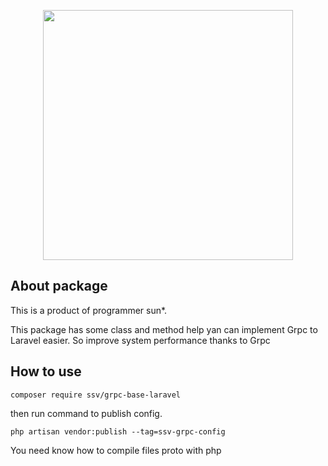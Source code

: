 <p align="center"><a href="https://laravel.com" target="_blank"><img src="https://sun-asterisk.vn/wp-content/uploads/2020/10/logo-sun@2x.png" width="400"></a></p>

## About package
This is a product of programmer sun*.

This package has some class and method help yan can implement Grpc to Laravel easier. So improve system performance thanks to Grpc

## How to use

```shell
composer require ssv/grpc-base-laravel
```
then run command to publish config.

```shell
php artisan vendor:publish --tag=ssv-grpc-config
```

You need know how to compile files proto with php
